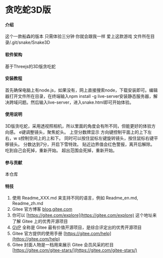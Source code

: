 # 贪吃蛇3D版

#### 介绍

这个一款船森的版本 只需体验三分钟 你就会跟我一样 爱上这款游戏
文件所在目录/.git/snake/Snake3D

#### 软件架构

基于Threejs的3D版贪吃蛇

#### 安装教程

首先确保电脑上有node.js，如果没有，网上直接搜索node，下载安装即可。编辑器打开文件所在目录，在终端输入npm install -g live-server安装静态服务器，解决跨域问题。然后输入live-server，进入snake.html即可开始体验。


#### 使用说明

3D版贪吃蛇，采用透视照相机，所以里面的角度会有所不同，但能更好的体验方向感。
e键调整镜头，聚焦蛇头。
上空分数牌显示
方向键控制平面上的上下左右，w s控制空间上的上和下。
同时可以按住鼠标左键旋转镜头，按住鼠标右键平移镜头。
分数达到7分，开启下雪特效。
贴近边界值会红色警报，离开后解除。
吃到自己会死掉，重新开始。
超出范围会死掉，重新开始。

#### 参与贡献

本仓库



#### 特技

1.  使用 Readme\_XXX.md 来支持不同的语言，例如 Readme\_en.md, Readme\_zh.md
2.  Gitee 官方博客 [blog.gitee.com](https://blog.gitee.com)
3.  你可以 [https://gitee.com/explore](https://gitee.com/explore) 这个地址来了解 Gitee 上的优秀开源项目
4.  [GVP](https://gitee.com/gvp) 全称是 Gitee 最有价值开源项目，是综合评定出的优秀开源项目
5.  Gitee 官方提供的使用手册 [https://gitee.com/help](https://gitee.com/help)
6.  Gitee 封面人物是一档用来展示 Gitee 会员风采的栏目 [https://gitee.com/gitee-stars/](https://gitee.com/gitee-stars/)
